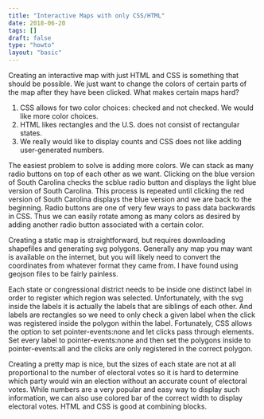```yaml
---
title: "Interactive Maps with only CSS/HTML"
date: 2018-06-20
tags: []
draft: false
type: "howto"
layout: "basic"
---
```


Creating an interactive map with just HTML and CSS is something that should be possible. We just want to change the colors of certain parts of the map after they have been clicked. What makes certain maps hard?


<ol>
<li>CSS allows for two color choices: checked and not checked. We would like more color choices.</li>
<li>HTML likes rectangles and the U.S. does not consist of rectangular states.</li>
<li>We really would like to display counts and CSS does not like adding user-generated numbers.</li>
</ol>

The easiest problem to solve is adding more colors. We can stack as many radio buttons on top of each other as we want. Clicking on the blue version of South Carolina checks the scblue radio button and displays the light blue version of South Carolina. This process is repeated until clicking the red version of South Carolina displays the blue version and we are back to the beginning. Radio buttons are one of very few ways to pass data backwards in CSS. Thus we can easily rotate among as many colors as desired by adding another radio button associated with a certain color.

Creating a static map is straightforward, but requires downloading shapefiles and generating svg polygons. Generally any map you may want is available on the internet, but you will likely need to convert the coordinates from whatever format they came from. I have found using geojson files to be fairly painless. 

Each state or congressional district needs to be inside one distinct label in order to register which region was selected. Unfortunately, with the svg inside the labels it is actually the labels that are siblings of each other. And labels are rectangles so we need to only check a given label when the click was registered inside the polygon within the label. Fortunately, CSS allows the option to set pointer-events:none and let clicks pass through elements. Set every label to pointer-events:none and then set the polygons inside to pointer-events:all and the clicks are only registered in the correct polygon.

Creating a pretty map is nice, but the sizes of each state are not at all proportional to the number of electoral votes so it is hard to determine which party would win an election without an accurate count of electoral votes. While numbers are a very popular and easy way to display such information, we can also use colored bar of the correct width to display electoral votes. HTML and CSS is good at combining blocks.